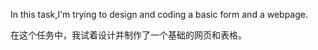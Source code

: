 In this task,I'm trying to design and coding a basic form and a webpage.

在这个任务中，我试着设计并制作了一个基础的网页和表格。
